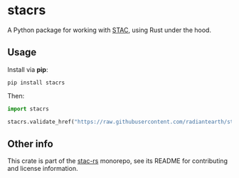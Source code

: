 # stacrs

A Python package for working with [STAC](https://stacspec.org/), using Rust under the hood.

## Usage

Install via **pip**:

```shell
pip install stacrs
```

Then:

```python
import stacrs

stacrs.validate_href("https://raw.githubusercontent.com/radiantearth/stac-spec/v1.0.0/examples/simple-item.json")
```

## Other info

This crate is part of the [stac-rs](https://github.com/stac-utils/stac-rs) monorepo, see its README for contributing and license information.
